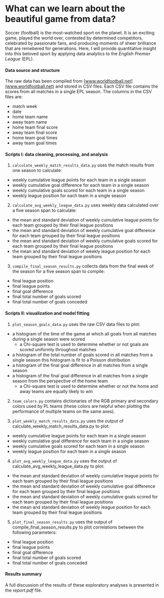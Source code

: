 # What can we learn about the beautiful game from data?
Soccer (football) is the most-watched sport on the planet. It is an exciting game, played the world over, contested by determined competitors, celebrated by passionate fans, and producing moments of sheer brilliance that are remebered for generations. Here, I will provide quantitative insight into this beloved sport by applying data analytics to the *English Premier League* (EPL).

#### Data source and structure
The raw data has been compiled from [www.worldfootball.net](www.worldfootball.net) and stored in CSV files. Each CSV file contains the scores from all matches in a single EPL season.
The columns in the CSV files are:
+ match week
+ date
+ home team name
+ away team name
+ home team final score
+ away team final score
+ home team goal times
+ away team goal times

#### Scripts I: data cleaning, processing, and analysis
1) `calculate_weekly_match_results_data.py`
uses the match results from one season to calculate: 
+ weekly cumulative league points for each team in a single season
+ weekly cumulative goal difference for each team in a single season
+ weekly cumulative goals scored for each team in a single season
+ weekly league position for each team in a single season

2) `calculate_avg_weekly_league_data.py`
uses weekly data calculated over a five season span to calculate:
+ the mean and standard deviation of weekly cumulative league points for each team grouped by their final league positions
+ the mean and standard deviation of weekly cumulative goal difference for each team grouped by their final league positions
+ the mean and standard deviation of weekly cumulative goals scored for each team grouped by their final league positions
+ the mean and standard deviation of weekly league position for each team grouped by their final league positions

3) `compile_final_season_results.py`
collects data from the final week of the season for a five season span to compile:
+ final league position
+ final league points
+ final goal difference
+ final total number of goals scored
+ final total number of goals conceded

#### Scripts II: visualization and model fitting
1) `plot_season_goals_data.py`
uses the raw CSV data files to plot:
+ a histogram of the time of the game at which all goals from all matches during a single season were scored 
    - a Chi-square test is used to determine whether or not goals are scored uniformly throughout matches
+ a histogram of the total number of goals scored in all matches from a single season
		this histogram is fit to a Poisson distribution
+ a histogram of the final goal difference in all matches from a single season
+ a histogram of the final goal difference in all matches from a single season from the perspective of the home team 
    - a Chi-square test is used to determine whether or not the home and away teams are equally likely to win

2) `team_colors.py`
contains dictionaries of the RGB primary and secondary colors used by PL teams (these colors are helpful when plotting the performance of multiple teams on the same axes).

3) `plot_weekly_match_results_data.py`
uses the output of calculate_weekly_match_results_data.py to plot: 
+ weekly cumulative league points for each team in a single season
+ weekly cumulative goal difference for each team in a single season
+ weekly cumulative goals scored for each team in a single season
+ weekly league position for each team in a single season

4) `plot_avg_weekly_league_data.py`
uses the output of calculate_avg_weekly_league_data.py to plot: 
+ the mean and standard deviation of weekly cumulative league points for each team grouped by their final league positions
+ the mean and standard deviation of weekly cumulative goal difference for each team grouped by their final league positions
+ the mean and standard deviation of weekly cumulative goals scored for each team grouped by their final league positions
+ the mean and standard deviation of weekly league position for each team grouped by their final league positions

5) `plot_final_season_results.py`
uses the output of compile_final_season_results.py to plot correlations between the following parameters: 
+ final league position
+ final league points
+ final goal difference
+ final total number of goals scored
+ final total number of goals conceded

#### Results summary
A full discussion of the results of these exploratory analyses is presented in the *report.pdf* file.